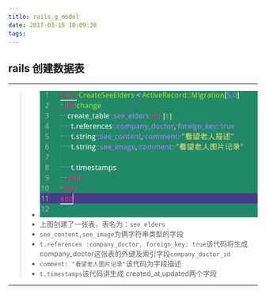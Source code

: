 ```yaml
---
title: rails_g_model
date: 2017-03-15 10:09:30
tags:
---
```

## rails 创建数据表
------

> * ![](/2017-03-15.png)
> * 上图创建了一张表，表名为：`see_elders`
> * `see_content,see_image`为俩字符串类型的字段
> * `t.references :company_doctor, foreign_key: true`该代码将生成company_doctor这张表的外键及索引字段`company_doctor_id`
> * `comment: "看望老人图片记录"`该代码为字段描述
> * `t.timestamps`该代码讲生成 created_at,updated两个字段
------